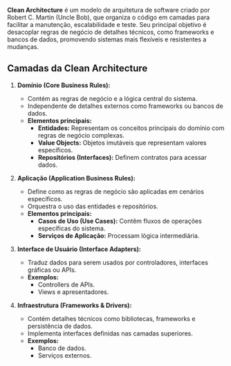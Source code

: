**Clean Architecture** é um modelo de arquitetura de software criado por Robert C. Martin (Uncle Bob), que organiza o código em camadas para facilitar a manutenção, escalabilidade e teste. Seu principal objetivo é desacoplar regras de negócio de detalhes técnicos, como frameworks e bancos de dados, promovendo sistemas mais flexíveis e resistentes a mudanças. 

## **Camadas da Clean Architecture**  

1. **Domínio (Core Business Rules):**  
   - Contém as regras de negócio e a lógica central do sistema.  
   - Independente de detalhes externos como frameworks ou bancos de dados.  
   - **Elementos principais:**  
     - **Entidades:** Representam os conceitos principais do domínio com regras de negócio complexas.  
     - **Value Objects:** Objetos imutáveis que representam valores específicos.  
     - **Repositórios (Interfaces):** Definem contratos para acessar dados.  

2. **Aplicação (Application Business Rules):**  
   - Define como as regras de negócio são aplicadas em cenários específicos.  
   - Orquestra o uso das entidades e repositórios.  
   - **Elementos principais:**  
     - **Casos de Uso (Use Cases):** Contêm fluxos de operações específicas do sistema.  
     - **Serviços de Aplicação:** Processam lógica intermediária.  

3. **Interface de Usuário (Interface Adapters):**  
   - Traduz dados para serem usados por controladores, interfaces gráficas ou APIs.  
   - **Exemplos:**  
     - Controllers de APIs.  
     - Views e apresentadores.  

4. **Infraestrutura (Frameworks & Drivers):**  
   - Contém detalhes técnicos como bibliotecas, frameworks e persistência de dados.  
   - Implementa interfaces definidas nas camadas superiores.  
   - **Exemplos:**  
     - Banco de dados.  
     - Serviços externos.  